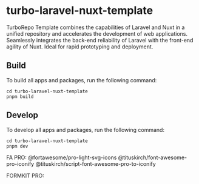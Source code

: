 # turbo-laravel-nuxt-template

TurboRepo Template combines the capabilities of Laravel and Nuxt in a unified repository and accelerates the development of web applications. Seamlessly integrates the back-end reliability of Laravel with the front-end agility of Nuxt. Ideal for rapid prototyping and deployment.

## Build

To build all apps and packages, run the following command:

```Shell
cd turbo-laravel-nuxt-template
pnpm build
```

## Develop

To develop all apps and packages, run the following command:

```Shell
cd turbo-laravel-nuxt-template
pnpm dev
```

FA PRO:
@fortawesome/pro-light-svg-icons
@tituskirch/font-awesome-pro-iconify
@tituskirch/script-font-awesome-pro-to-iconify


FORMKIT PRO: